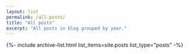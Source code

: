 ```yaml
---
layout: list
permalink: /all-posts/
title: "All posts"
excerpt: "All posts in blog grouped by year."
---
```


{%- include archive-list.html list_items=site.posts list_type="posts" -%}
